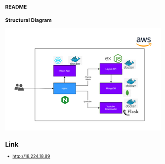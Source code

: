 ### README 

### Structural Diagram 
![Structural Diagram](assets\Grid-Thing_Structural_Diagram.svg "Structural Diagram")

## Link 
- http://18.224.18.89